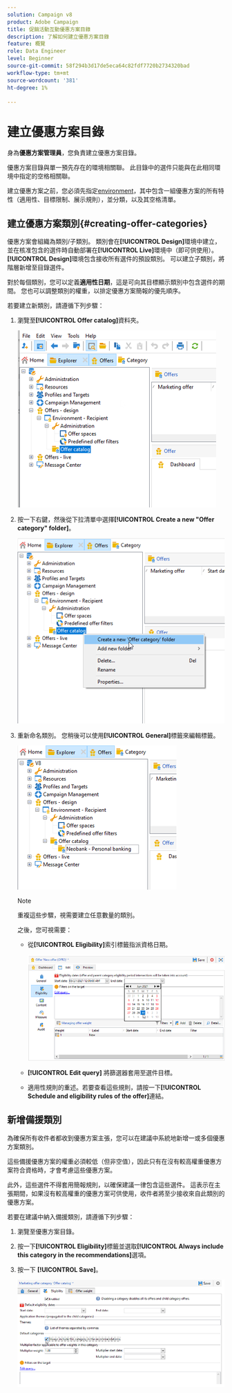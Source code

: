 ```yaml
---
solution: Campaign v8
product: Adobe Campaign
title: 促銷活動互動優惠方案目錄
description: 了解如何建立優惠方案目錄
feature: 概覽
role: Data Engineer
level: Beginner
source-git-commit: 58f294b3d17de5eca64c82fdf7720b2734320bad
workflow-type: tm+mt
source-wordcount: '381'
ht-degree: 1%

---
```


# 建立優惠方案目錄

身為&#x200B;**優惠方案管理員**，您負責建立優惠方案目錄。

優惠方案目錄與單一預先存在的環境相關聯。 此目錄中的選件只能與在此相同環境中指定的空格相關聯。

建立優惠方案之前，您必須先指定[environment](interaction-env.md)，其中包含一組優惠方案的所有特性（適用性、目標限制、展示規則），並分類，以及其空格清單。

## 建立優惠方案類別{#creating-offer-categories}

優惠方案會組織為類別/子類別。 類別會在&#x200B;**[!UICONTROL Design]**&#x200B;環境中建立，並在核准包含的選件時自動部署在&#x200B;**[!UICONTROL Live]**&#x200B;環境中（即可供使用）。 **[!UICONTROL Design]**&#x200B;環境包含接收所有選件的預設類別。 可以建立子類別，將階層新增至目錄選件。

對於每個類別，您可以定義&#x200B;**適用性日期**，這是可向其目標顯示類別中包含選件的期間。 您也可以調整類別的權重，以排定優惠方案簡報的優先順序。

若要建立新類別，請遵循下列步驟：

1. 瀏覽至&#x200B;**[!UICONTROL Offer catalog]**&#x200B;資料夾。

   ![](assets/offer_cat_create_001.png)

1. 按一下右鍵，然後從下拉清單中選擇&#x200B;**[!UICONTROL Create a new "Offer category" folder]**。

   ![](assets/offer_cat_create_002.png)

1. 重新命名類別。 您稍後可以使用&#x200B;**[!UICONTROL General]**&#x200B;標籤來編輯標籤。

   ![](assets/offer_cat_create_003.png)

   >[!NOTE]
   >
   >重複這些步驟，視需要建立任意數量的類別。

   之後，您可視需要：

   * 從&#x200B;**[!UICONTROL Eligibility]**&#x200B;索引標籤指派資格日期。

      ![](assets/offer_cat_create_004.png)

   * **[!UICONTROL Edit query]** 將篩選器套用至選件目標。

   * 適用性規則的重述。若要查看這些規則，請按一下&#x200B;**[!UICONTROL Schedule and eligibility rules of the offer]**&#x200B;連結。

## 新增備援類別

為確保所有收件者都收到優惠方案主張，您可以在建議中系統地新增一或多個優惠方案類別。

這些備援優惠方案的權重必須較低（但非空值），因此只有在沒有較高權重優惠方案符合資格時，才會考慮這些優惠方案。

此外，這些選件不得套用簡報規則，以確保建議一律包含這些選件。 這表示在主張期間，如果沒有較高權重的優惠方案可供使用，收件者將至少接收來自此類別的優惠方案。

若要在建議中納入備援類別，請遵循下列步驟：

1. 瀏覽至優惠方案目錄。
1. 按一下&#x200B;**[!UICONTROL Eligibility]**&#x200B;標籤並選取&#x200B;**[!UICONTROL Always include this category in the recommendations]**&#x200B;選項。
1. 按一下 **[!UICONTROL Save]**。

   ![](assets/offer_cat_default_001.png)

